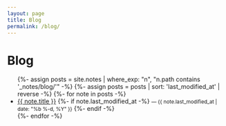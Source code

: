 ```yaml
---
layout: page
title: Blog
permalink: /blog/
---
```


<h1>Blog</h1>

<ul>
  {%- assign posts = site.notes | where_exp: "n", "n.path contains '_notes/blog/'" -%}
  {%- assign posts = posts | sort: 'last_modified_at' | reverse -%}
  {%- for note in posts -%}
    <li>
      <a class="internal-link" href="{{ note.url | relative_url }}">{{ note.title }}</a>
      {%- if note.last_modified_at -%}
        <small> — {{ note.last_modified_at | date: "%b %-d, %Y" }}</small>
      {%- endif -%}
    </li>
  {%- endfor -%}
</ul>
